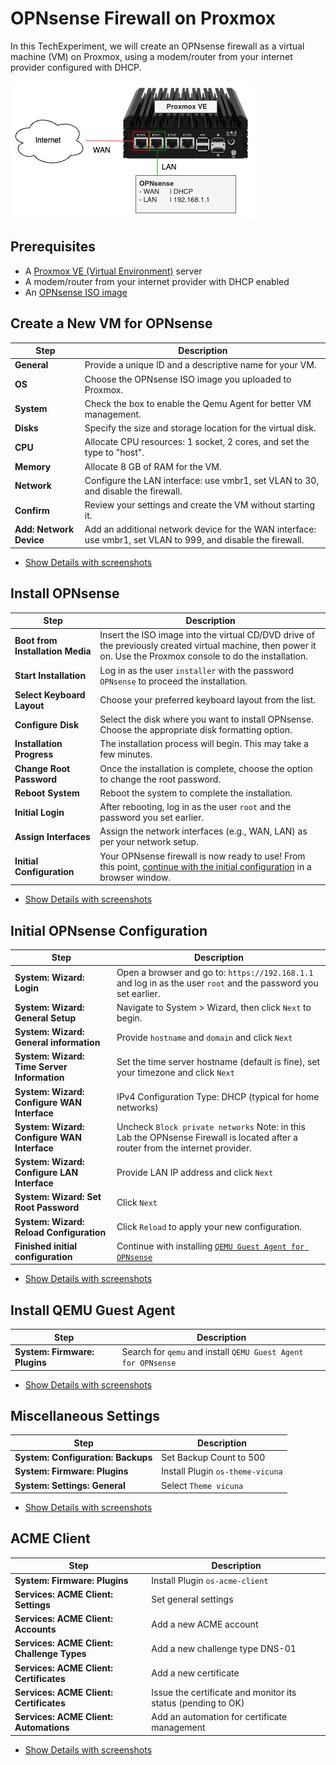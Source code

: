 # OPNsense Firewall on Proxmox

In this TechExperiment, we will create an OPNsense firewall as a virtual machine (VM) on Proxmox, using a modem/router from your internet provider configured with DHCP.

![TechExperiment | OPNsense environment overview](images/OPNsense-environment-overview.png)


## Prerequisites
- A [Proxmox VE (Virtual Environment)](https://proxmox.com/en/downloads) server
- A modem/router from your internet provider with DHCP enabled
- An [OPNsense ISO image](https://opnsense.org/download/)

## Create a New VM for OPNsense
| Step                 | Description |
| -------------------- | ---------------------------------------- |
| **General** | Provide a unique ID and a descriptive name for your VM.|
| **OS** | Choose the OPNsense ISO image you uploaded to Proxmox.|
| **System** | Check the box to enable the Qemu Agent for better VM management.|
| **Disks** | Specify the size and storage location for the virtual disk.|
| **CPU** | Allocate CPU resources: 1 socket, 2 cores, and set the type to "host".|
| **Memory** | Allocate 8 GB of RAM for the VM.|
| **Network** | Configure the LAN interface: use vmbr1, set VLAN to 30, and disable the firewall.|
| **Confirm** | Review your settings and create the VM without starting it.|
| **Add: Network Device** | Add an additional network device for the WAN interface: use vmbr1, set VLAN to 999, and disable the firewall.|

- [Show Details with screenshots](docs/1-create-vm/README.md)

## Install OPNsense

| Step                 | Description |
| -------------------- | ---------------------------------------- |
| **Boot from Installation Media** | Insert the ISO image into the virtual CD/DVD drive of the previously created virtual machine, then power it on. Use the Proxmox console to do the installation. |
| **Start Installation** | Log in as the user `installer` with the password `OPNsense` to proceed the installation. |
| **Select Keyboard Layout** | Choose your preferred keyboard layout from the list. |
| **Configure Disk** | Select the disk where you want to install OPNsense. Choose the appropriate disk formatting option. |
| **Installation Progress** | The installation process will begin. This may take a few minutes. |
| **Change Root Password** | Once the installation is complete, choose the option to change the root password. |
| **Reboot System** | Reboot the system to complete the installation. |
| **Initial Login** | After rebooting, log in as the user `root` and the password you set earlier. |
| **Assign Interfaces** | Assign the network interfaces (e.g., WAN, LAN) as per your network setup. |
| **Initial Configuration** | Your OPNsense firewall is now ready to use! From this point, [continue with the initial configuration](docs/3-initial-opnsense-configuration/README.md) in a browser window. |

- [Show Details with screenshots](docs/2-install-opnsense/README.md)

## Initial OPNsense Configuration

| Step                 | Description |
| -------------------- | ---------------------------------------- |
| **System: Wizard: Login** | Open a browser and go to: `https://192.168.1.1` and log in as the user `root` and the password you set earlier. |
| **System: Wizard: General Setup** | Navigate to System > Wizard, then click `Next` to begin. |
| **System: Wizard: General information** | Provide `hostname` and `domain` and click `Next`|
| **System: Wizard: Time Server Information** | Set the time server hostname (default is fine), set your timezone and click `Next` |
| **System: Wizard: Configure WAN Interface** | IPv4 Configuration Type: DHCP (typical for home networks) |
| **System: Wizard: Configure WAN Interface** | Uncheck `Block private networks` Note: in this Lab the OPNsense Firewall is located after a router from the internet provider. |
| **System: Wizard: Configure LAN Interface**  | Provide LAN IP address and click `Next`  |
| **System: Wizard: Set Root Password** | Click `Next`  |
| **System: Wizard: Reload Configuration** | Click `Reload` to apply your new configuration.|
| **Finished initial configuration** | Continue with installing [`QEMU Guest Agent for OPNsense`](docs/4-install-qemu-agent/README.md) |

- [Show Details with screenshots](docs/3-initial-opnsense-configuration/README.md)

## Install QEMU Guest Agent

| Step                 | Description |
| -------------------- | ---------------------------------------- |
| **System: Firmware: Plugins** | Search for `qemu` and install `QEMU Guest Agent for OPNsense` |

- [Show Details with screenshots](docs/4-install-qemu-agent/README.md)

## Miscellaneous Settings

| Step                 | Description |
| -------------------- | ---------------------------------------- |
| **System: Configuration: Backups** | Set Backup Count to 500|
| **System: Firmware: Plugins**| Install Plugin `os-theme-vicuna` |
| **System: Settings:  General** | Select `Theme vicuna`

- [Show Details with screenshots](docs/5-miscellaneous-settings/README.md)

## ACME Client 

| Step                 | Description |
| -------------------- | ---------------------------------------- |
| **System: Firmware: Plugins** | Install Plugin `os-acme-client` |
| **Services: ACME Client: Settings** | Set general settings |
| **Services: ACME Client: Accounts** | Add a new ACME account |
| **Services: ACME Client: Challenge Types** | Add a new challenge type DNS-01 |
| **Services: ACME Client: Certificates** | Add a new certificate   |
| **Services: ACME Client: Certificates** | Issue the certificate and monitor its status (pending to OK) |
| **Services: ACME Client: Automations** | Add an automation for certificate management |

- [Show Details with screenshots](docs/6-acme-client/README.md)